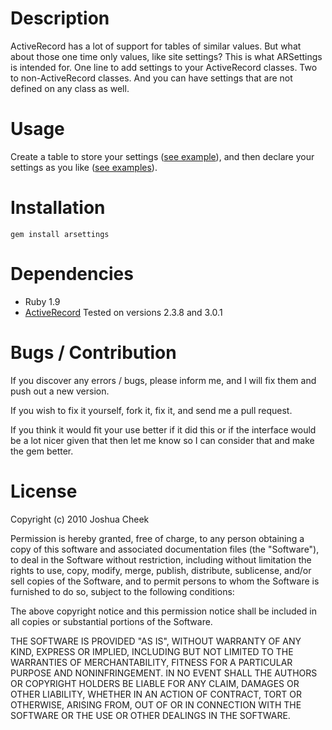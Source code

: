 Description
===========

ActiveRecord has a lot of support for tables of similar values. But what about those one time only values, like site settings? This is what ARSettings is intended for. One line to add settings to your ActiveRecord classes. Two to non-ActiveRecord classes. And you can have settings that are not defined on any class as well.

Usage
=====

Create a table to store your settings ([see example](https://github.com/JoshCheek/ARSettings/blob/master/example/helper.rb)), and then declare your settings as you like ([see examples](https://github.com/JoshCheek/ARSettings/blob/master/example/example.rb)).

Installation
============

    gem install arsettings


Dependencies
============

* Ruby 1.9
* [ActiveRecord](http://rubygems.org/gems/activerecord) Tested on versions 2.3.8 and 3.0.1

Bugs / Contribution
===================

If you discover any errors / bugs, please inform me, and I will fix them and push out a new version.

If you wish to fix it yourself, fork it, fix it, and send me a pull request.

If you think it would fit your use better if it did this or if the interface would be a lot nicer given that then let me know so I can consider that and make the gem better.

License
=======

Copyright (c) 2010 Joshua Cheek

 Permission is hereby granted, free of charge, to any person obtaining a copy
 of this software and associated documentation files (the "Software"), to deal
 in the Software without restriction, including without limitation the rights
 to use, copy, modify, merge, publish, distribute, sublicense, and/or sell
 copies of the Software, and to permit persons to whom the Software is
 furnished to do so, subject to the following conditions:

 The above copyright notice and this permission notice shall be included in
 all copies or substantial portions of the Software.

 THE SOFTWARE IS PROVIDED "AS IS", WITHOUT WARRANTY OF ANY KIND, EXPRESS OR
 IMPLIED, INCLUDING BUT NOT LIMITED TO THE WARRANTIES OF MERCHANTABILITY,
 FITNESS FOR A PARTICULAR PURPOSE AND NONINFRINGEMENT. IN NO EVENT SHALL THE
 AUTHORS OR COPYRIGHT HOLDERS BE LIABLE FOR ANY CLAIM, DAMAGES OR OTHER
 LIABILITY, WHETHER IN AN ACTION OF CONTRACT, TORT OR OTHERWISE, ARISING FROM,
 OUT OF OR IN CONNECTION WITH THE SOFTWARE OR THE USE OR OTHER DEALINGS IN
 THE SOFTWARE.
